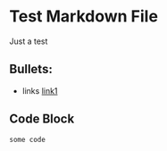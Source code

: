 # Test Markdown File

Just a test

## Bullets:
* links [link1](https://example.com)

## Code Block
```
some code
```
